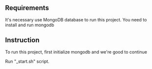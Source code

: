 ## Requirements

It's necessary use MongoDB database to run this project. You need to install and run mongodb

## Instruction

To run this project, first initialize mongodb and we're good to continue

Run "\_start.sh" script.
